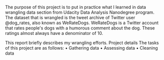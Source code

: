 
The purpose of this project is to put in practice what I learned in data wrangling 
data section from Udacity Data Analysis Nanodegree program. The dataset that is 
wrangled is  the  tweet  archive  of  Twitter  user @dog_rates,  also  known 
as WeRateDogs. WeRateDogs is a Twitter account that rates people's dogs with 
a  humorous  comment  about  the  dog.  These  ratings  almost  always  have  a 
denominator of 10.

This report briefly describes my wrangling efforts. 
Project details
The tasks of this project are as follows:
• Gathering data
• Assessing data 
• Cleaning data
